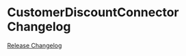 # CustomerDiscountConnector Changelog

[Release Changelog](https://github.com/spryker/customer-discount-connector/releases)
